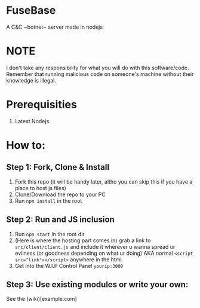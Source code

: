 # FuseBase
A C&C ~botnet~ server made in nodejs

# NOTE
I don't take any responsibility for what you will do with this software/code.
Remember that running malicious code on someone's machine without their knowledge is illegal.

# Prerequisities
1. Latest Nodejs

# How to:
## Step 1: Fork, Clone & Install
1. Fork this repo (it will be handy later, altho you can skip this if you have a place to host js files)
2. Clone/Download the repo to your PC
3. Run `npm install` in the root

## Step 2: Run and JS inclusion
1. Run `npm start` in the root dir
2. (Here is where the hosting part comes in) grab a link to `src/client/client.js` and include it wherever u wanna spread ur evilness (or goodness depending on what ur doing) AKA normal `<script src="link"></script>` anywhere in the html.
3. Get into the W.I.P Control Panel `yourip:3000`

## Step 3: Use existing modules or write your own:
See the (wiki)[example.com]